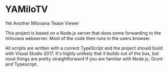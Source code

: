 # YAMiloTV
Yet Another Milovana Tease Viewer

This project is based on a Node.js server that does some forwarding to the milovana webserver. Most of the code then runs in the users browser.

All scripts are written with a current TypeScript and the project should build with Visual Studio 2017. It's highly unlikely that it builds out of the box, but most things are pretty straightforward if you are familiar with Node.js, Grunt and Typescript.
